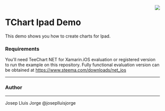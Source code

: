 <a href="https://www.steema.com/product/net_ios">
<img align="right" src="http://www.teechart.net/img/logos/teechart_ios.png">
</a>

TChart Ipad Demo
===============

This demo shows you how to create charts for Ipad.

### Requirements

You'll need TeeChart NET for Xamarin.iOS evaluation or registered version to run the example on this repository. Fully functional evaluation version can be obtained at https://www.steema.com/downloads/net_ios

------
### Author
------
Josep Lluis Jorge @joseplluisjorge
